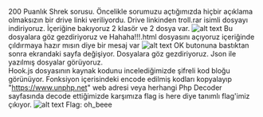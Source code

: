 200 Puanlık Shrek sorusu. Öncelikle sorumuzu açtığımızda hiçbir açıklama olmaksızın bir drive linki veriliyordu.
Drive linkinden troll.rar isimli dosyayı indiriyoruz. İçeriğine bakıyoruz 2 klasör ve 2 dosya var. 
![alt text](https://github.com/MuCyberLab/CTF/blob/master/Web%20-%20Network/flag/200-1.png?raw=true)
Bu dosyalara göz gezdiriyoruz ve Hahaha!!!.html dosyasını açıyoruz içeriğinde çıldırmaya hazır mısın diye bir mesaj var
![alt text](https://github.com/MuCyberLab/CTF/blob/master/Web%20-%20Network/flag/200-2.png?raw=true)
OK butonuna bastıktan sonra ekrandaki sayfa değişiyor. Dosyalara göz gezdiriyoruz. Json ile yazılmış dosyalar görüyoruz.  
Hook.js dosyasının kaynak kodunu incelediğimizde şifreli kod bloğu görünüyor. Fonksiyon içerisindeki encode edilmiş kodları
kopyalayıp "https://www.unphp.net" web adresi veya herhangi Php Decoder sayfasında decode ettiğimizde karşımıza flag is here 
diye tanımlı flag'imiz çıkıyor.
![alt text](https://github.com/MuCyberLab/CTF/blob/master/Web%20-%20Network/flag/200-3.png?raw=true)
Flag: oh_beee
